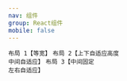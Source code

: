 ```yaml
---
nav: 组件
group: React组件
mobile: false
---
```


<code  src="./demos/demo1.tsx">布局 1【等宽】</code>
<code  src="./demos/demo2.tsx">布局 2【上下自适应高度 中间自适应】</code>
<code  src="./demos/demo3.tsx">布局 3【中间固定 左右自适应】</code>
